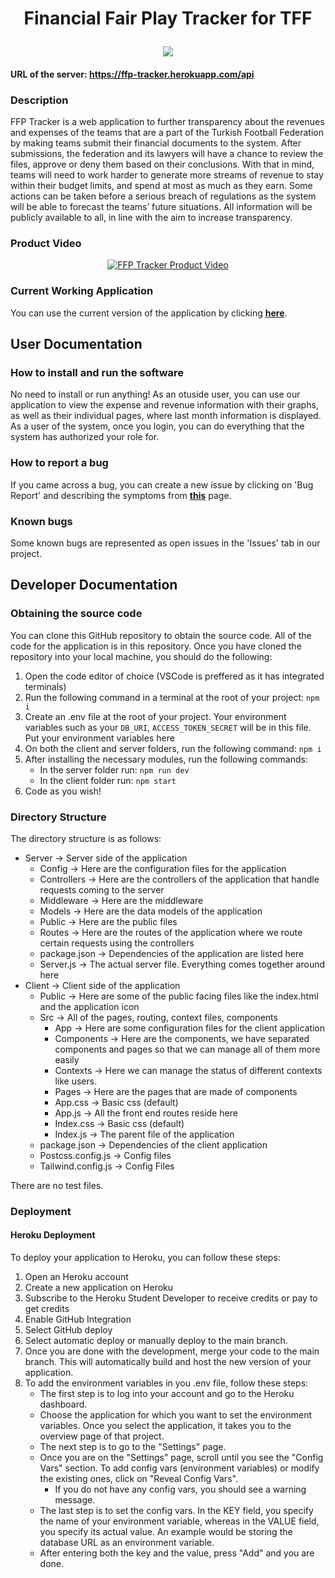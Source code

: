 # <p align="center">Financial Fair Play Tracker for TFF</p>

<p align="center"><img src="https://user-images.githubusercontent.com/72891015/207389557-750f16f7-fbdb-4610-bb2e-4da0ec5f6810.png" /></p>

#### URL of the server: https://ffp-tracker.herokuapp.com/api

### Description

FFP Tracker is a web application to further transparency about the revenues and expenses of the teams that are a part of the Turkish Football Federation by making teams submit their financial documents to the system. After submissions, the federation and its lawyers will have a chance to review the files, approve or deny them based on their conclusions. With that in mind, teams will need to work harder to generate more streams of revenue to stay within their budget limits, and spend at most as much as they earn. Some actions can be taken before a serious breach of regulations as the system will be able to forecast the teams’ future situations. All information will be publicly available to all, in line with the aim to increase transparency.

### Product Video

<div align="center">
  <a href="https://youtu.be/UDMx-8MEM_Q">
    <img src="https://user-images.githubusercontent.com/104452252/216776724-7a2047db-d034-4d50-bb54-eb4551a65abf.png"
 alt="FFP Tracker Product Video">
  </a>
</div>
 


### Current Working Application

You can use the current version of the application by clicking **[here](https://ffp-tracker.herokuapp.com/)**.

## User Documentation

### How to install and run the software

No need to install or run anything! As an otuside user, you can use our application to view the expense and revenue information with their graphs, as well as their individual pages, where last month information is displayed. As a user of the system, once you login, you can do everything that the system has authorized your role for.

### How to report a bug

If you came across a bug, you can create a new issue by clicking on 'Bug Report' and describing the symptoms from **[this](https://github.com/SU-CS308-22FA/CS-308-Team-19-202201/issues/new/choose)** page.

### Known bugs

Some known bugs are represented as open issues in the 'Issues' tab in our project.

## Developer Documentation

### Obtaining the source code

You can clone this GitHub repository to obtain the source code. All of the code for the application is in this repository. Once you have cloned the repository into your local machine, you should do the following:

1. Open the code editor of choice (VSCode is preffered as it has integrated terminals)
2. Run the following command in a terminal at the root of your project: `npm i`
3. Create an .env file at the root of your project. Your environment variables such as your `DB_URI`, `ACCESS_TOKEN_SECRET` will be in this file. Put your environment variables here
4. On both the client and server folders, run the following command: `npm i`
5. After installing the necessary modules, run the following commands:
   - In the server folder run: `npm run dev`
   - In the client folder run: `npm start`
6. Code as you wish!

### Directory Structure

The directory structure is as follows:

- Server → Server side of the application
  - Config → Here are the configuration files for the application
  - Controllers → Here are the controllers of the application that handle requests coming to the server
  - Middleware → Here are the middleware
  - Models → Here are the data models of the application
  - Public → Here are the public files
  - Routes → Here are the routes of the application where we route certain requests using the controllers
  - package.json → Dependencies of the application are listed here
  - Server.js → The actual server file. Everything comes together around here
- Client → Client side of the application
  - Public → Here are some of the public facing files like the index.html and the application icon
  - Src → All of the pages, routing, context files, components
    - App → Here are some configuration files for the client application
    - Components → Here are the components, we have separated components and pages so that we can manage all of them more easily
    - Contexts → Here we can manage the status of different contexts like users.
    - Pages → Here are the pages that are made of components
    - App.css → Basic css (default)
    - App.js → All the front end routes reside here
    - Index.css → Basic css (default)
    - Index.js → The parent file of the application
  - package.json → Dependencies of the client application
  - Postcss.config.js → Config files
  - Tailwind.config.js → Config Files

There are no test files.

### Deployment

#### Heroku Deployment

To deploy your application to Heroku, you can follow these steps:

1. Open an Heroku account
2. Create a new application on Heroku
3. Subscribe to the Heroku Student Developer to receive credits or pay to get credits
4. Enable GitHub Integration
5. Select GitHub deploy
6. Select automatic deploy or manually deploy to the main branch.
7. Once you are done with the development, merge your code to the main branch. This will automatically build and host the new version of your application.
8. To add the environment variables in you .env file, follow these steps:
   - The first step is to log into your account and go to the Heroku dashboard.
   - Choose the application for which you want to set the environment variables. Once you select the application, it takes you to the overview page of that project.
   - The next step is to go to the "Settings" page.
   - Once you are on the "Settings" page, scroll until you see the "Config Vars" section. To add config vars (environment variables) or modify the existing ones, click on "Reveal Config Vars".
     - If you do not have any config vars, you should see a warning message.
   - The last step is to set the config vars. In the KEY field, you specify the name of your environment variable, whereas in the VALUE field, you specify its actual value. An example would be storing the database URL as an environment variable.
   - After entering both the key and the value, press "Add" and you are done.
